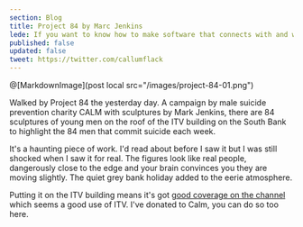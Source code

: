 ```yaml
---
section: Blog
title: Project 84 by Marc Jenkins
lede: If you want to know how to make software that connects with and works for real people, there's no substitute for shaking hands with the invisible demons programmers wrestle with.
published: false
updated: false
tweet: https://twitter.com/callumflack
---
```


@[MarkdownImage](post local src="/images/project-84-01.png")

Walked by Project 84 the yesterday day. A campaign by male suicide prevention charity CALM with sculptures by Mark Jenkins, there are 84 sculptures of young men on the roof of the ITV building on the South Bank to highlight the 84 men that commit suicide each week.

It's a haunting piece of work. I'd read about before I saw it but I was still shocked when I saw it for real. The figures look like real people, dangerously close to the edge and your brain convinces you they are moving slightly. The quiet grey bank holiday added to the eerie atmosphere.

Putting it on the ITV building means it's got [good coverage on the channel](https://www.itv.com/thismorning/hot-topics/project-84-we-join-the-campaign-to-prevent-male-suicide) which seems a good use of ITV. I've donated to Calm, you can do so too here.
